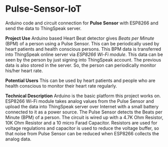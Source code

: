# Pulse-Sensor-IoT
Arduino code and circuit connection for **Pulse Sensor** with ESP8266 and send the data to ThingSpeak server.

**Project Use**
Arduino based Heart Beat detector gives *Beats per Minute* (BPM) of a person using a Pulse Sensor. This can be periodically used by heart patients and health conscious persons. This BPM data is transferred into ThingSpeak online server via *ESP8266 Wi-Fi module*. This data can be seen by the person by just signing into ThingSpeak account. The previous data is also stored in the server. So, the person can periodically monitor his/her heart rate.

**Potential Users**
This can be used by heart patients and people who are health conscious to monitor their heart rate regularly.

**Technical Description**
Arduino is the basic platform this project works on. ESP8266 Wi-Fi module takes analog values from the Pulse Sensor and upload the data into ThingSpeak server over Internet with a small battery connected to it as a power source. The Pulse Sensor detects the Beats per Minute (BPM) of a person. The circuit is wired up with a 4.7K Ohm Resistor, 10K Ohm Resistor and a 10 micro Farad Capacitor. Resistors are used for voltage regulations and capacitor is used to reduce the voltage buffer, so that noise from Pulse Sensor can be reduced when ESP8266 collects the analog data.
